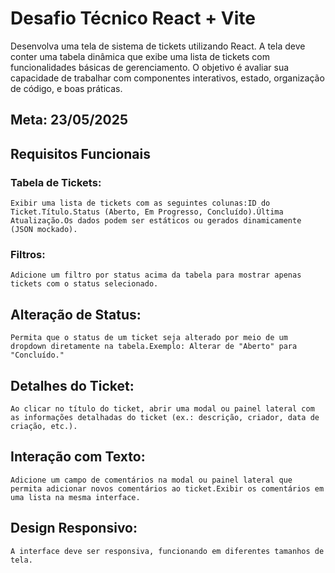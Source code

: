 # Desafio Técnico React + Vite

Desenvolva uma tela de sistema de tickets utilizando React. A tela deve conter uma tabela dinâmica que exibe uma lista de tickets com funcionalidades básicas de gerenciamento. O objetivo é avaliar sua capacidade de trabalhar com componentes interativos, estado, organização de código, e boas práticas.

## Meta: 23/05/2025

## Requisitos Funcionais

### Tabela de Tickets:

    Exibir uma lista de tickets com as seguintes colunas:ID do Ticket.Título.Status (Aberto, Em Progresso, Concluído).Última Atualização.Os dados podem ser estáticos ou gerados dinamicamente (JSON mockado).

### Filtros:

    Adicione um filtro por status acima da tabela para mostrar apenas tickets com o status selecionado.

## Alteração de Status:

    Permita que o status de um ticket seja alterado por meio de um dropdown diretamente na tabela.Exemplo: Alterar de "Aberto" para "Concluído."

## Detalhes do Ticket:

    Ao clicar no título do ticket, abrir uma modal ou painel lateral com as informações detalhadas do ticket (ex.: descrição, criador, data de criação, etc.).

## Interação com Texto:

    Adicione um campo de comentários na modal ou painel lateral que permita adicionar novos comentários ao ticket.Exibir os comentários em uma lista na mesma interface.

## Design Responsivo:

    A interface deve ser responsiva, funcionando em diferentes tamanhos de tela.
